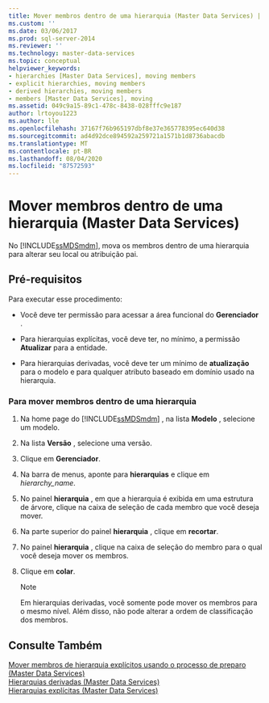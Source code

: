 ```yaml
---
title: Mover membros dentro de uma hierarquia (Master Data Services) | Microsoft Docs
ms.custom: ''
ms.date: 03/06/2017
ms.prod: sql-server-2014
ms.reviewer: ''
ms.technology: master-data-services
ms.topic: conceptual
helpviewer_keywords:
- hierarchies [Master Data Services], moving members
- explicit hierarchies, moving members
- derived hierarchies, moving members
- members [Master Data Services], moving
ms.assetid: 049c9a15-89c1-478c-8438-028fffc9e187
author: lrtoyou1223
ms.author: lle
ms.openlocfilehash: 37167f76b965197dbf8e37e365778395ec640d38
ms.sourcegitcommit: ad4d92dce894592a259721a1571b1d8736abacdb
ms.translationtype: MT
ms.contentlocale: pt-BR
ms.lasthandoff: 08/04/2020
ms.locfileid: "87572593"
---
```

# <a name="move-members-within-a-hierarchy-master-data-services"></a>Mover membros dentro de uma hierarquia (Master Data Services)
  No [!INCLUDE[ssMDSmdm](../includes/ssmdsmdm-md.md)], mova os membros dentro de uma hierarquia para alterar seu local ou atribuição pai.  
  
## <a name="prerequisites"></a>Pré-requisitos  
 Para executar esse procedimento:  
  
-   Você deve ter permissão para acessar a área funcional do **Gerenciador** .  
  
-   Para hierarquias explícitas, você deve ter, no mínimo, a permissão **Atualizar** para a entidade.  
  
-   Para hierarquias derivadas, você deve ter um mínimo de **atualização** para o modelo e para qualquer atributo baseado em domínio usado na hierarquia.  
  
### <a name="to-move-members-within-a-hierarchy"></a>Para mover membros dentro de uma hierarquia  
  
1.  Na home page do [!INCLUDE[ssMDSmdm](../includes/ssmdsmdm-md.md)] , na lista **Modelo** , selecione um modelo.  
  
2.  Na lista **Versão** , selecione uma versão.  
  
3.  Clique em **Gerenciador**.  
  
4.  Na barra de menus, aponte para **hierarquias** e clique em *hierarchy_name*.  
  
5.  No painel **hierarquia** , em que a hierarquia é exibida em uma estrutura de árvore, clique na caixa de seleção de cada membro que você deseja mover.  
  
6.  Na parte superior do painel **hierarquia** , clique em **recortar**.  
  
7.  No painel **hierarquia** , clique na caixa de seleção do membro para o qual você deseja mover os membros.  
  
8.  Clique em **colar**.  
  
    > [!NOTE]  
    >  Em hierarquias derivadas, você somente pode mover os membros para o mesmo nível. Além disso, não pode alterar a ordem de classificação dos membros.  
  
## <a name="see-also"></a>Consulte Também  
 [Mover membros de hierarquia explícitos usando o processo de preparo &#40;Master Data Services&#41;](add-update-and-delete-data-master-data-services.md)   
 [Hierarquias derivadas &#40;Master Data Services&#41;](../../2014/master-data-services/derived-hierarchies-master-data-services.md)   
 [Hierarquias explícitas &#40;Master Data Services&#41;](../../2014/master-data-services/explicit-hierarchies-master-data-services.md)  
  
  
